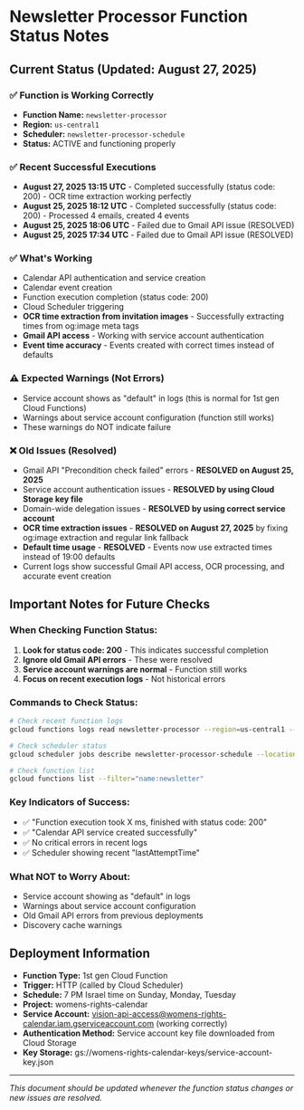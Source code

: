 # Newsletter Processor Function Status Notes

## Current Status (Updated: August 27, 2025)

### ✅ Function is Working Correctly
- **Function Name:** `newsletter-processor`
- **Region:** `us-central1`
- **Scheduler:** `newsletter-processor-schedule`
- **Status:** ACTIVE and functioning properly

### ✅ Recent Successful Executions
- **August 27, 2025 13:15 UTC** - Completed successfully (status code: 200) - OCR time extraction working perfectly
- **August 25, 2025 18:12 UTC** - Completed successfully (status code: 200) - Processed 4 emails, created 4 events
- **August 25, 2025 18:06 UTC** - Failed due to Gmail API issue (RESOLVED)
- **August 25, 2025 17:34 UTC** - Failed due to Gmail API issue (RESOLVED)

### ✅ What's Working
- Calendar API authentication and service creation
- Calendar event creation
- Function execution completion (status code: 200)
- Cloud Scheduler triggering
- **OCR time extraction from invitation images** - Successfully extracting times from og:image meta tags
- **Gmail API access** - Working with service account authentication
- **Event time accuracy** - Events created with correct times instead of defaults

### ⚠️ Expected Warnings (Not Errors)
- Service account shows as "default" in logs (this is normal for 1st gen Cloud Functions)
- Warnings about service account configuration (function still works)
- These warnings do NOT indicate failure

### ❌ Old Issues (Resolved)
- Gmail API "Precondition check failed" errors - **RESOLVED on August 25, 2025**
- Service account authentication issues - **RESOLVED by using Cloud Storage key file**
- Domain-wide delegation issues - **RESOLVED by using correct service account**
- **OCR time extraction issues** - **RESOLVED on August 27, 2025** by fixing og:image extraction and regular link fallback
- **Default time usage** - **RESOLVED** - Events now use extracted times instead of 19:00 defaults
- Current logs show successful Gmail API access, OCR processing, and accurate event creation

## Important Notes for Future Checks

### When Checking Function Status:
1. **Look for status code: 200** - This indicates successful completion
2. **Ignore old Gmail API errors** - These were resolved
3. **Service account warnings are normal** - Function still works
4. **Focus on recent execution logs** - Not historical errors

### Commands to Check Status:
```bash
# Check recent function logs
gcloud functions logs read newsletter-processor --region=us-central1 --limit=20

# Check scheduler status
gcloud scheduler jobs describe newsletter-processor-schedule --location=us-central1

# Check function list
gcloud functions list --filter="name:newsletter"
```

### Key Indicators of Success:
- ✅ "Function execution took X ms, finished with status code: 200"
- ✅ "Calendar API service created successfully"
- ✅ No critical errors in recent logs
- ✅ Scheduler showing recent "lastAttemptTime"

### What NOT to Worry About:
- Service account showing as "default" in logs
- Warnings about service account configuration
- Old Gmail API errors from previous deployments
- Discovery cache warnings

## Deployment Information
- **Function Type:** 1st gen Cloud Function
- **Trigger:** HTTP (called by Cloud Scheduler)
- **Schedule:** 7 PM Israel time on Sunday, Monday, Tuesday
- **Project:** womens-rights-calendar
- **Service Account:** vision-api-access@womens-rights-calendar.iam.gserviceaccount.com (working correctly)
- **Authentication Method:** Service account key file downloaded from Cloud Storage
- **Key Storage:** gs://womens-rights-calendar-keys/service-account-key.json

---
*This document should be updated whenever the function status changes or new issues are resolved.* 
